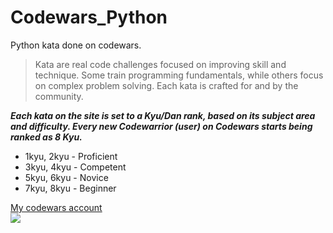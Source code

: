 # Codewars_Python
Python kata done on codewars.

>Kata are real code challenges focused on improving skill and technique. Some train programming fundamentals, while others focus on complex problem solving. Each kata is crafted for and by the community.

***Each kata on the site is set to a Kyu/Dan rank, based on its subject area and difficulty. Every new Codewarrior (user) on Codewars starts being ranked as 8 Kyu.***
- 1kyu, 2kyu - Proficient  
- 3kyu, 4kyu - Competent  
- 5kyu, 6kyu - Novice  
- 7kyu, 8kyu - Beginner  

[My codewars account](https://www.codewars.com/users/FeNoM)  
![](https://www.codewars.com/users/FeNoM/badges/large)
